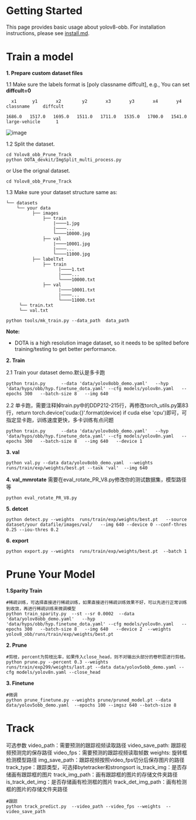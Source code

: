 # Getting Started

This page provides basic usage about yolov8-obb. For installation instructions, please see [install.md](./install.md).

# Train a model

**1. Prepare custom dataset files**

1.1 Make sure the labels format is [poly classname diffcult], e.g., You can set **diffcult=0**
```
  x1      y1       x2        y2       x3       y3       x4       y4       classname     diffcult

1686.0   1517.0   1695.0   1511.0   1711.0   1535.0   1700.0   1541.0   large-vehicle      1
```
![image](https://user-images.githubusercontent.com/72599120/159213229-b7c2fc5c-b140-4f10-9af8-2cbc405b0cd3.png)


1.2 Split the dataset. 
```shell
cd Yolov8_obb_Prune_Track
python DOTA_devkit/ImgSplit_multi_process.py
```
or Use the orignal dataset. 
```shell
cd Yolov8_obb_Prune_Track
```

1.3 Make sure your dataset structure same as:
```
└── datasets
    └── your data
          ├── images
              ├── train
                  |────1.jpg
                  |────...
                  └────10000.jpg
              ├── val
                  |────10001.jpg
                  |────...
                  └────11000.jpg
          ├── labelTxt
              ├── train
                    |────1.txt
                    |────...
                    └────10000.txt
              ├── val
                    |────10001.txt
                    |────...
                    └────11000.txt
     └── train.txt
     └── val.txt
```

```shell
python tools/mk_train.py --data_path  data_path
```

**Note:**
* DOTA is a high resolution image dataset, so it needs to be splited before training/testing to get better performance.

**2. Train**

2.1 Train your dataset demo.默认是多卡跑
```shell
python train.py      --data 'data/yolov8obb_demo.yaml'   --hyp 'data/hyps/obb/hyp.finetune_dota.yaml' --cfg models/yolov8n.yaml   --epochs 300   --batch-size 8   --img 640   
```

2.2 单卡跑，需要注释掉train.py中的DDP212-215行，再修改torch_utils.py第83行，return torch.device('cuda:{}'.format(device) if cuda else 'cpu')即可，可指定显卡跑，训练速度更快，多卡训练有点问题

```shell
python train.py      --data 'data/yolov8obb_demo.yaml'   --hyp 'data/hyps/obb/hyp.finetune_dota.yaml' --cfg models/yolov8n.yaml   --epochs 300   --batch-size 8   --img 640   --device 1
```

**3. val**
```shell
python val.py --data data/yolov8obb_demo.yaml  --weights runs/train/exp/weights/best.pt --task 'val'  --img 640

```

**4. val_mmrotate**
需要在eval_rotate_PR_V8.py修改你的测试数据集，模型路径等
```shell
python eval_rotate_PR_V8.py 
```


**5. detcet**
```shell
python detect.py --weights  runs/train/exp/weights/best.pt   --source dataset/your datafile/images/val/   --img 640 --device 0 --conf-thres 0.25 --iou-thres 0.2 
```
**6. export**
```shell
python export.py --weights  runs/train/exp/weights/best.pt  --batch 1
```


# Prune Your Model
**1.Sparity Train**
```shell
#稀疏训练，可选择直接进行稀疏训练，如果直接进行稀疏训练效果不好，可以先进行正常训练到收敛，再进行稀疏训练来微调模型
python train_sparity.py  --st --sr 0.0002  --data 'data/yolov8obb_demo.yaml'   --hyp 'data/hyps/obb/hyp.finetune_dota.yaml' --cfg models/yolov8n.yaml   --epochs 300   --batch-size 8   --img 640   --device 2  --weights yolov8_obb/runs/train/exp/weights/best.pt
```
**2. Prune**
```shell
#剪枝，percent为剪枝比率，如果传入close_head，则不对输出头部分的卷积层进行剪枝。
python prune.py --percent 0.3 --weights runs/train/exp299/weights/last.pt --data data/yolov5obb_demo.yaml --cfg models/yolov8n.yaml --close_head
```
**3. Finetune**
```shell
#微调
python prune_finetune.py --weights prune/pruned_model.pt --data data/yolov5obb_demo.yaml  --epochs 100 --imgsz 640 --batch-size 8
```

# Track
可选参数
video_path：需要预测的跟踪视频读取路径
video_save_path: 跟踪视频预测完的保存路径
video_fps：需要预测的跟踪视频读取帧数
weights: 旋转框检测模型路径
img_save_path：跟踪视频按照video_fps切分后保存图片的路径
track_type：跟踪类型，可选择bytetracker和strongsort
is_track_img：是否存储画有跟踪框的图片
track_img_path：画有跟踪框的图片的存储文件夹路径
is_track_det_img：是否存储画有检测框的图片
track_det_img_path：画有检测框的图片的存储文件夹路径
```shell
#跟踪
python track_predict.py  --video_path --video_fps --weights  --video_save_path
```
